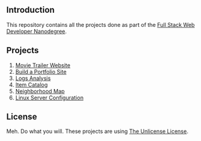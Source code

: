 ## Introduction 

This repository contains all the projects done as part of the [Full Stack Web Developer Nanodegree](https://in.udacity.com/course/full-stack-web-developer-nanodegree--nd004/?). 


## Projects

1. [Movie Trailer Website](Project1/)
2. [Build a Portfolio Site](Project2/)
3. [Logs Analysis](Project3/)
4. [Item Catalog](Project4/)
5. [Neighborhood Map](Project5/)
6. [Linux Server Configuration](Project6/)


## License

Meh. Do what you will. These projects are using [The Unlicense License](https://choosealicense.com/licenses/unlicense/). 
